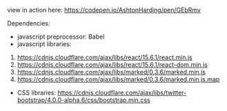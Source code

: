 view in action here: https://codepen.io/AshtonHarding/pen/GEbRmv


Dependencies:

* javascript preprocessor: Babel
* javascript libraries:
1. https://cdnjs.cloudflare.com/ajax/libs/react/15.6.1/react.min.js
2. https://cdnjs.cloudflare.com/ajax/libs/react/15.6.1/react-dom.min.js
3. https://cdnjs.cloudflare.com/ajax/libs/marked/0.3.6/marked.min.js
4. https://cdnjs.cloudflare.com/ajax/libs/marked/0.3.6/marked.min.js.map

* CSS libraries: https://cdnjs.cloudflare.com/ajax/libs/twitter-bootstrap/4.0.0-alpha.6/css/bootstrap.min.css

